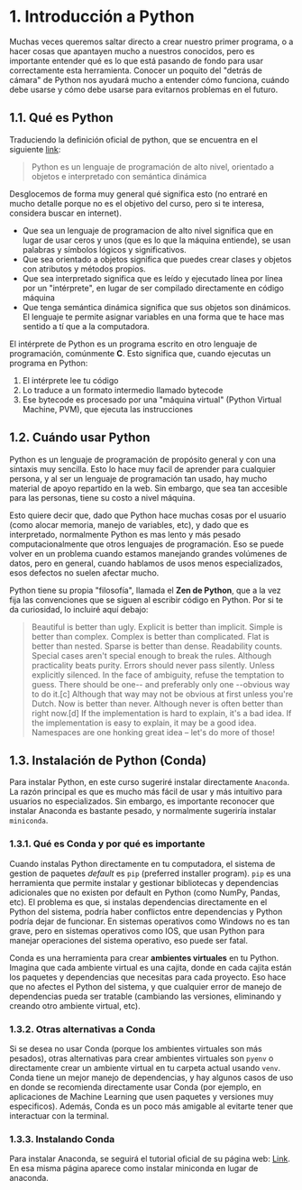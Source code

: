 # 1. Introducción a Python

Muchas veces queremos saltar directo a crear nuestro primer programa, o a hacer cosas que apantayen mucho a nuestros conocidos, pero es importante entender qué es lo que está pasando de fondo para usar correctamente esta herramienta. Conocer un poquito del "detrás de cámara" de Python nos ayudará mucho a entender cómo funciona, cuándo debe usarse y cómo debe usarse para evitarnos problemas en el futuro.

## 1.1. Qué es Python

Traduciendo la definición oficial de python, que se encuentra en el siguiente [link](https://www.python.org/doc/essays/blurb/):

> Python es un lenguaje de programación de alto nivel, orientado a objetos e interpretado con semántica dinámica

Desglocemos de forma muy general qué significa esto (no entraré en mucho detalle porque no es el objetivo del curso, pero si te interesa, considera buscar en internet).

- Que sea un lenguaje de programacion de alto nivel significa que en lugar de usar ceros y unos (que es lo que la máquina entiende), se usan palabras y símbolos lógicos y significativos.
- Que sea orientado a objetos significa que puedes crear clases y objetos con atributos y métodos propios.
- Que sea interpretado significa que es leído y ejecutado línea por línea por un "intérprete", en lugar de ser compilado directamente en código máquina
- Que tenga semántica dinámica significa que sus objetos son dinámicos. El lenguaje te permite asignar variables en una forma que te hace mas sentido a tí que a la computadora.

El intérprete de Python es un programa escrito en otro lenguaje de programación, comúnmente **C**. Esto significa que, cuando ejecutas un programa en Python:

1. El intérprete lee tu código
2. Lo traduce a un formato intermedio llamado bytecode
3. Ese bytecode es procesado por una "máquina virtual" (Python Virtual Machine, PVM), que ejecuta las instrucciones

## 1.2. Cuándo usar Python

Python es un lenguaje de programación de propósito general y con una sintaxis muy sencilla. Esto lo hace muy facil de aprender para cualquier persona, y al ser un lenguaje de programación tan usado, hay mucho material de apoyo repartido en la web. Sin embargo, que sea tan accesible para las personas, tiene su costo a nivel máquina.

Esto quiere decir que, dado que Python hace muchas cosas por el usuario (como alocar memoria, manejo de variables, etc), y dado que es interpretado, normalmente Python es mas lento y más pesado computacionalmente que otros lenguajes de programación. Eso se puede volver en un problema cuando estamos manejando grandes volúmenes de datos, pero en general, cuando hablamos de usos menos especializados, esos defectos no suelen afectar mucho.

Python tiene su propia "filosofía", llamada el **Zen de Python**, que a la vez fija las convenciones que se siguen al escribir código en Python. Por si te da curiosidad, lo incluiré aquí debajo:

> Beautiful is better than ugly.
Explicit is better than implicit.
Simple is better than complex.
Complex is better than complicated.
Flat is better than nested.
Sparse is better than dense.
Readability counts.
Special cases aren't special enough to break the rules.
Although practicality beats purity.
Errors should never pass silently.
Unless explicitly silenced.
In the face of ambiguity, refuse the temptation to guess.
There should be one-- and preferably only one --obvious way to do it.[c]
Although that way may not be obvious at first unless you're Dutch.
Now is better than never.
Although never is often better than right now.[d]
If the implementation is hard to explain, it's a bad idea.
If the implementation is easy to explain, it may be a good idea.
Namespaces are one honking great idea – let's do more of those!

## 1.3. Instalación de Python (Conda)

Para instalar Python, en este curso sugeriré instalar directamente `Anaconda`. La razón principal es que es mucho más fácil de usar y más intuitivo para usuarios no especializados. Sin embargo, es importante reconocer que instalar Anaconda es bastante pesado, y normalmente sugeriría instalar `miniconda`.

### 1.3.1. Qué es Conda y por qué es importante

Cuando instalas Python directamente en tu computadora, el sistema de gestion de paquetes *default* es `pip` (preferred installer program). `pip` es una herramienta que permite instalar y gestionar bibliotecas y dependencias adicionales que no existen por default en Python (como NumPy, Pandas, etc). El problema es que, si instalas dependencias directamente en el Python del sistema, podría haber conflictos entre dependencias y Python podría dejar de funcionar. En sistemas operativos como Windows no es tan grave, pero en sistemas operativos como IOS, que usan Python para manejar operaciones del sistema operativo, eso puede ser fatal.

Conda es una herramienta para crear **ambientes virtuales** en tu Python. Imagina que cada ambiente virtual es una cajita, donde en cada cajita están los paquetes y dependencias que necesitas para cada proyecto. Eso hace que no afectes el Python del sistema, y que cualquier error de manejo de dependencias pueda ser tratable (cambiando las versiones, eliminando y creando otro ambiente virtual, etc).

### 1.3.2. Otras alternativas a Conda

Si se desea no usar Conda (porque los ambientes virtuales son más pesados), otras alternativas para crear ambientes virtuales son `pyenv` o directamente crear un ambiente virtual en tu carpeta actual usando `venv`. Conda tiene un mejor manejo de dependencias, y hay algunos casos de uso en donde se recomienda directamente usar Conda (por ejemplo, en aplicaciones de Machine Learning que usen paquetes y versiones muy especificos). Además, Conda es un poco más amigable al evitarte tener que interactuar con la terminal.

### 1.3.3. Instalando Conda

Para instalar Anaconda, se seguirá el tutorial oficial de su página web: [Link](https://docs.anaconda.com/anaconda/install/). En esa misma página aparece como instalar miniconda en lugar de anaconda.
